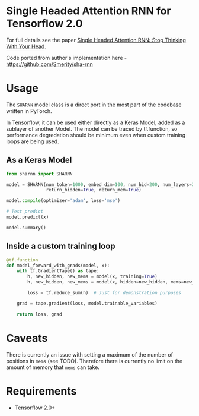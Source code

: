 # Single Headed Attention RNN for Tensorflow 2.0
For full details see the paper [Single Headed Attention RNN: Stop Thinking With Your Head](https://arxiv.org/abs/1911.11423).

Code ported from author's implementation here - https://github.com/Smerity/sha-rnn

# Usage
The `SHARNN` model class is a direct port in the most part of the codebase written in PyTorch.

In Tensorflow, it can be used either directly as a Keras Model, added as a sublayer of another Model. The model can be traced by tf.function, so performance degredation should be minimum even when custom training loops are being used.

## As a Keras Model
```python
from sharnn import SHARNN

model = SHARNN(num_token=1000, embed_dim=100, num_hid=200, num_layers=2,
               return_hidden=True, return_mem=True)

model.compile(optimizer='adam', loss='mse')

# Test predict
model.predict(x)

model.summary()    
```

## Inside a custom training loop

```python
@tf.function
def model_forward_with_grads(model, x):
    with tf.GradientTape() as tape:
        h, new_hidden, new_mems = model(x, training=True)
        h, new_hidden, new_mems = model(x, hidden=new_hidden, mems=new_mems, training=True)

        loss = tf.reduce_sum(h)  # Just for demonstration purposes

    grad = tape.gradient(loss, model.trainable_variables)

    return loss, grad
```


# Caveats
There is currently an issue with setting a maximum of the number of positions in `mems` (see TODO). Therefore there is currently no limit on the amount of memory that `mems` can take.

# Requirements
 - Tensorflow 2.0+
